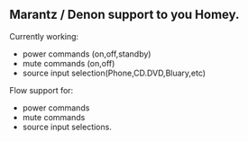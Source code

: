## Marantz / Denon support to you Homey.

Currently working:
- power commands (on,off,standby)
- mute commands (on,off)
- source input selection(Phone,CD.DVD,Bluary,etc)

Flow support for:
- power commands
- mute commands
- source input selections.
